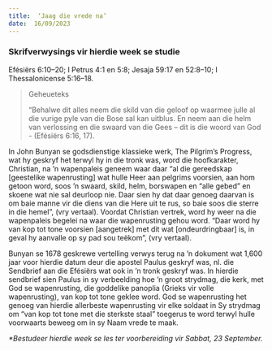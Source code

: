 ```yaml
---
title:  ‘Jaag die vrede na’
date:  16/09/2023
---
```


### Skrifverwysings vir hierdie week se studie
Efésiërs 6:10–20;  I Petrus 4:1 en 5:8;  Jesaja 59:17 en 52:8–10;  I Thessalonicense 5:16–18.

> <p>Geheueteks</p>
> “Behalwe dit alles neem die skild van die geloof op waarmee julle al die vurige pyle van die Bose sal kan uitblus.  En neem aan die helm van verlossing en die swaard van die Gees – dit is die woord van God - (Efésiërs 6:16, 17).

In John Bunyan se godsdienstige klassieke werk, The Pilgrim’s Progress, wat hy geskryf het terwyl hy in die tronk was, word die hoofkarakter, Christian, na ’n wapenpaleis geneem waar daar “al die gereedskap [geestelike wapenrusting] wat hulle Heer aan pelgrims voorsien, aan hom getoon word, soos ’n swaard, skild, helm, borswapen en “alle gebed” en skoene wat nie sal deurloop nie. Daar sien hy dat daar genoeg daarvan is om baie manne vir die diens van die Here uit te rus, so baie soos die sterre in die hemel”, (vry vertaal). Voordat Christian vertrek, word hy weer na die wapenpaleis begelei na waar die wapenrusting gehou word. “Daar word hy van kop tot tone voorsien [aangetrek] met dit wat [ondeurdringbaar] is, in geval hy aanvalle op sy pad sou teëkom”, (vry vertaal).

Bunyan se 1678 geskrewe vertelling verwys terug na ’n dokument wat 1,600 jaar voor hierdie datum deur die apostel Paulus geskryf was, nl. die Sendbrief aan die Efésiërs wat ook in ’n tronk geskryf was. In hierdie sendbrief sien Paulus in sy verbeelding hoe ’n groot strydmag, die kerk, met God se wapenrusting, die goddelike panoplia (Grieks vir volle wapenrusting), van kop tot tone geklee word.  God se wapenrusting het genoeg van hierdie allerbeste wapenrusting vir elke soldaat in Sy strydmag om “van kop tot tone met die sterkste staal” toegerus te word terwyl hulle voorwaarts beweeg om in sy Naam vrede te maak.

_*Bestudeer hierdie week se les ter voorbereiding vir Sabbat, 23 September._